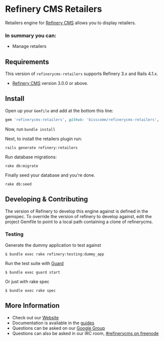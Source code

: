 # Refinery CMS Retailers

Retailers engine for [Refinery CMS](http://refinerycms.com) allows you to display retailers.

### In summary you can:
* Manage retailers

## Requirements

This version of `refinerycms-retailers` supports Refinery 3.x and Rails 4.1.x.

* [Refinery CMS](http://refinerycms.com) version 3.0.0 or above.

## Install

Open up your ``Gemfile`` and add at the bottom this line:

```ruby
gem 'refinerycms-retailers', github: 'bisscomm/refinerycms-retailers', branch: 'master'
```

Now, run ``bundle install``

Next, to install the retailers plugin run:

    rails generate refinery:retailers

Run database migrations:

    rake db:migrate

Finally seed your database and you're done.

    rake db:seed

## Developing & Contributing

The version of Refinery to develop this engine against is defined in the gemspec. To override the version of refinery to develop against, edit the project Gemfile to point to a local path containing a clone of refinerycms.

### Testing

Generate the dummy application to test against

    $ bundle exec rake refinery:testing:dummy_app

Run the test suite with [Guard](https://github.com/guard/guard)

    $ bundle exec guard start

Or just with rake spec

    $ bundle exec rake spec


## More Information
* Check out our [Website](http://refinerycms.com/)
* Documentation is available in the [guides](http://refinerycms.com/guides)
* Questions can be asked on our [Google Group](http://group.refinerycms.org)
* Questions can also be asked in our IRC room, [#refinerycms on freenode](irc://irc.freenode.net/refinerycms)
